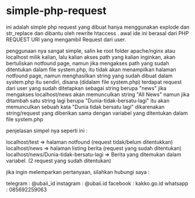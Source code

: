 # simple-php-request

ini adalah simple php request yang dibuat hanya menggunakan explode dan str_replace dan dibantu oleh rewrite htaccess .
awal ide ini berasal dari PHP REQUEST URI yang mengambil Request dari user.

penggunaan nya sangat simple, salin ke root folder apache/nginx atau localhost milik kalian, lalu kalian akses path yang kalian inginkan, akan bertuliskan
notfound page, namun jika mengakses path yang sudah ditentukan dalam file system.php, itu tidak akan menampilkan halaman notfound page, namun menghasilkan string yang
sudah dibuat dalam system.php itu sendiri, disana (didalam file system.php) terdapat request dari user yang sudah ditetapkan sebagai string berupa "news" jika mengakses
localhost/news akan memunculkan string "All News" namun jika ditambah satu string lagi berupa "Dunia-tidak-bersatu-lagi" itu akan memunculkan sebuah kata "Dunia tidak bersatu lagi" dikarenakan string/request yang diberikan sama dengan variabel yang ditentukan dalam file system.php

penjelasan simpel nya seperti ini :

localhost/test => halaman notfound (request tidak/belum ditentukkan)
localhost/news => halaman listing berita (request yang sudah ditentukan)
localhost/news/Dunia-tidak-bersatu-lagi => Berita yang ditemukan dalam variabel. (2 request yang sudah ditentukan)

jika ingin melemparkan pertanyaan, silahkan hubungi saya :

telegram : @ubaii_id
instagram : @ubaii.id
facebook : kakko.go.id
whatsapp : 085692259063
